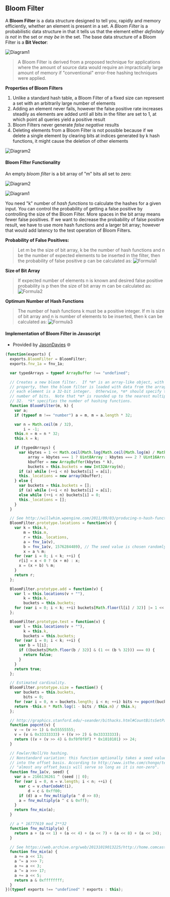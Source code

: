 ## Bloom Filter 
A **Bloom Filter** is a data structure designed to tell you, rapidly and memory efficiently, whether an element is present in a set. A *Bloom Filter* is a probabilistic data structure in that it tells us that the element either _definitely is not_ in the set or _may be_ in the set. The base data structure of a Bloom Filter is a **Bit Vector**:

![Diagram1](https://www.researchgate.net/profile/Amos_Fiat/publication/2878083/figure/fig1/AS:279849227833349@1443732663249/Sparse-Bit-Vector-data-structure.png)

> A Bloom Filter is derived from a proposed technique for applications where the amount of source data would require an impractically large amount of memory if "conventional" error-free hashing techniques were applied. 

**Properties of Bloom Filters**
1. Unlike a standard hash table, a Bloom Filter of a fixed size can represent a set with an arbitrarily large number of elements 
2. Adding an element never fails, however the false positive rate increases steadily as elements are added until all bits in the filter are set to 1, at which point all queries yield a positive result 
3. Bloom Filters never generate _false negative_ results 
4. Deleting elements from a Bloom Filter is not possible because if we delete a single element by clearing bits at indices generated by k hash functions, it might cause the deletion of other elements 

![Diagram2](https://upload.wikimedia.org/wikipedia/commons/thumb/a/ac/Bloom_filter.svg/2000px-Bloom_filter.svg.png)

#### Bloom Filter Functionality 
An empty _bloom filter_ is a bit array of "m" bits all set to zero:

![Diagram2](http://cdncontribute.geeksforgeeks.org/wp-content/uploads/enpty_bit_array-300x56.png)

![Diagram1](http://cdncontribute.geeksforgeeks.org/wp-content/uploads/enpty_bit_array-300x56.png)

You need "k" number of _hash functions_ to calculate the hashes for a given input. You can control the probability of getting a false positive by controlling the size of the Bloom Filter. More spaces in the bit array means fewer false positives. If we want to decrease the probability of false positive result, we have to use more hash functions and a larger bit array; however that would add latency to the test operation of Bloom Filters. 

**Probability of False Positives:**
> Let m be the size of bit array, k be the number of hash functions and n be the number of expected elements to be inserted in the filter, then the probability of false positive p can be calculated as:
![Formula1](https://www.geeksforgeeks.org/wp-content/ql-cache/quicklatex.com-78e77c34323cfb8afff2a80c0e91b26d_l3.svg)

**Size of Bit Array** 
> If expected number of elements n is known and desired false positive probability is p then the size of bit array m can be calculated as: 
![Formula2](https://www.geeksforgeeks.org/wp-content/ql-cache/quicklatex.com-8a21b35f5419f7968aafd408590b37bd_l3.svg)

**Optimum Number of Hash Functions** 
> The number of hash functions k must be a positive integer. If m is size of bit array and n is number of elements to be inserted, then k can be calculated as: 
![Formula3](https://www.geeksforgeeks.org/wp-content/ql-cache/quicklatex.com-88930c4f1e1c21cd0ce0569adbddde16_l3.svg)

#### Implementation of Bloom Filter in Javascript 
* Provided by [JasonDavies](https://github.com/jasondavies/bloomfilter.js/blob/master/bloomfilter.js) 🌐
```javascript 
(function(exports) {
  exports.BloomFilter = BloomFilter;
  exports.fnv_1a = fnv_1a;

  var typedArrays = typeof ArrayBuffer !== "undefined";

  // Creates a new bloom filter.  If *m* is an array-like object, with a length
  // property, then the bloom filter is loaded with data from the array, where
  // each element is a 32-bit integer.  Otherwise, *m* should specify the
  // number of bits.  Note that *m* is rounded up to the nearest multiple of
  // 32.  *k* specifies the number of hashing functions.
  function BloomFilter(m, k) {
    var a;
    if (typeof m !== "number") a = m, m = a.length * 32;

    var n = Math.ceil(m / 32),
        i = -1;
    this.m = m = n * 32;
    this.k = k;

    if (typedArrays) {
      var kbytes = 1 << Math.ceil(Math.log(Math.ceil(Math.log(m) / Math.LN2 / 8)) / Math.LN2),
          array = kbytes === 1 ? Uint8Array : kbytes === 2 ? Uint16Array : Uint32Array,
          kbuffer = new ArrayBuffer(kbytes * k),
          buckets = this.buckets = new Int32Array(n);
      if (a) while (++i < n) buckets[i] = a[i];
      this._locations = new array(kbuffer);
    } else {
      var buckets = this.buckets = [];
      if (a) while (++i < n) buckets[i] = a[i];
      else while (++i < n) buckets[i] = 0;
      this._locations = [];
    }
  }

  // See http://willwhim.wpengine.com/2011/09/03/producing-n-hash-functions-by-hashing-only-once/
  BloomFilter.prototype.locations = function(v) {
    var k = this.k,
        m = this.m,
        r = this._locations,
        a = fnv_1a(v),
        b = fnv_1a(v, 1576284489), // The seed value is chosen randomly
        x = a % m;
    for (var i = 0; i < k; ++i) {
      r[i] = x < 0 ? (x + m) : x;
      x = (x + b) % m;
    }
    return r;
  };

  BloomFilter.prototype.add = function(v) {
    var l = this.locations(v + ""),
        k = this.k,
        buckets = this.buckets;
    for (var i = 0; i < k; ++i) buckets[Math.floor(l[i] / 32)] |= 1 << (l[i] % 32);
  };

  BloomFilter.prototype.test = function(v) {
    var l = this.locations(v + ""),
        k = this.k,
        buckets = this.buckets;
    for (var i = 0; i < k; ++i) {
      var b = l[i];
      if ((buckets[Math.floor(b / 32)] & (1 << (b % 32))) === 0) {
        return false;
      }
    }
    return true;
  };

  // Estimated cardinality.
  BloomFilter.prototype.size = function() {
    var buckets = this.buckets,
        bits = 0;
    for (var i = 0, n = buckets.length; i < n; ++i) bits += popcnt(buckets[i]);
    return -this.m * Math.log(1 - bits / this.m) / this.k;
  };

  // http://graphics.stanford.edu/~seander/bithacks.html#CountBitsSetParallel
  function popcnt(v) {
    v -= (v >> 1) & 0x55555555;
    v = (v & 0x33333333) + ((v >> 2) & 0x33333333);
    return ((v + (v >> 4) & 0xf0f0f0f) * 0x1010101) >> 24;
  }

  // Fowler/Noll/Vo hashing.
  // Nonstandard variation: this function optionally takes a seed value that is incorporated
  // into the offset basis. According to http://www.isthe.com/chongo/tech/comp/fnv/index.html
  // "almost any offset_basis will serve so long as it is non-zero".
  function fnv_1a(v, seed) {
    var a = 2166136261 ^ (seed || 0);
    for (var i = 0, n = v.length; i < n; ++i) {
      var c = v.charCodeAt(i),
          d = c & 0xff00;
      if (d) a = fnv_multiply(a ^ d >> 8);
      a = fnv_multiply(a ^ c & 0xff);
    }
    return fnv_mix(a);
  }

  // a * 16777619 mod 2**32
  function fnv_multiply(a) {
    return a + (a << 1) + (a << 4) + (a << 7) + (a << 8) + (a << 24);
  }

  // See https://web.archive.org/web/20131019013225/http://home.comcast.net/~bretm/hash/6.html
  function fnv_mix(a) {
    a += a << 13;
    a ^= a >>> 7;
    a += a << 3;
    a ^= a >>> 17;
    a += a << 5;
    return a & 0xffffffff;
  }
})(typeof exports !== "undefined" ? exports : this);
```